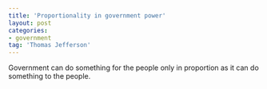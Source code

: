 ```yaml
---
title: 'Proportionality in government power'
layout: post
categories:
- government
tag: 'Thomas Jefferson'
---
```


Government can do something for the people only in proportion as it can do something to the people.